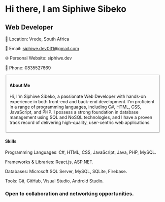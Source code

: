 <h1>Hi there, I am Siphiwe Sibeko</h1>

<h2>Web Developer</h2>

📍 Location: Vrede, South Africa

📧 Email: siphiwe.dev031@gmail.com

🌐 Personal Website: siphiwe.dev

📱 Phone: 0835527669 


<section>

  <fieldset>

 <h4>About Me</h4>
 
  Hi, I'm Siphiwe Sibeko, a passionate Web Developer with hands-on experience in both front-end and back-end development. I'm proficient in a range of programming languages,   including C#, HTML, CSS, JavaScript, and PHP. I possess a strong foundation in database management using SQL and NoSQL technologies, and I have a proven track record of      delivering high-quality, user-centric web applications.
    
  </fieldset>
  
</section>


<h4>Skills</h4>

Programming Languages: C#, HTML, CSS, JavaScript, Java, PHP, MySQL.

Frameworks & Libraries: React.js, ASP.NET.

Databases: Microsoft SQL Server, MySQL, SQLite, Firebase.

Tools: Git, GitHub, Visual Studio, Android Studio.

<h3>Open to collaboration and networking opportunities.</h3>
